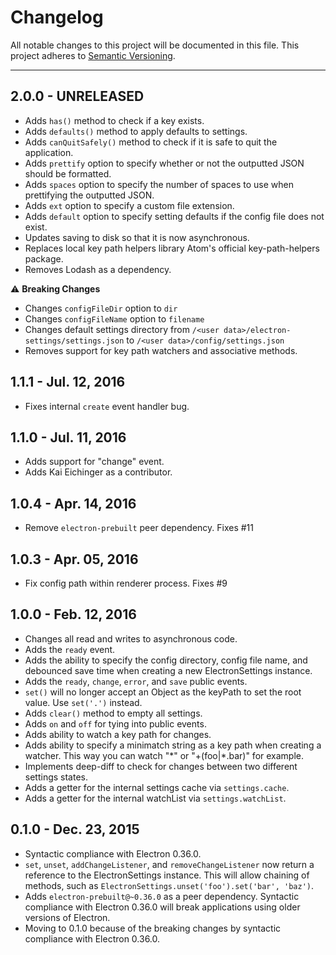 Changelog
=========
All notable changes to this project will be documented in this file.
This project adheres to [Semantic Versioning](http://semver.org/).

***

2.0.0 - UNRELEASED
------------------
* Adds `has()` method to check if a key exists.
* Adds `defaults()` method to apply defaults to settings.
* Adds `canQuitSafely()` method to check if it is safe to quit the application.
* Adds `prettify` option to specify whether or not the outputted JSON should be formatted.
* Adds `spaces` option to specify the number of spaces to use when prettifying the outputted JSON.
* Adds `ext` option to specify a custom file extension.
* Adds `default` option to specify setting defaults if the config file does not exist.
* Updates saving to disk so that it is now asynchronous.
* Replaces local key path helpers library Atom's official key-path-helpers package.
* Removes Lodash as a dependency.

⚠️ **Breaking Changes**
* Changes `configFileDir` option to `dir`
* Changes `configFileName` option to `filename`
* Changes default settings directory from `/<user data>/electron-settings/settings.json` to `/<user data>/config/settings.json`
* Removes support for key path watchers and associative
 methods.

1.1.1 - Jul. 12, 2016
---------------------
* Fixes internal `create` event handler bug.

1.1.0 - Jul. 11, 2016
---------------------
* Adds support for "change" event.
* Adds Kai Eichinger as a contributor.

1.0.4 - Apr. 14, 2016
---------------------
* Remove `electron-prebuilt` peer dependency. Fixes #11

1.0.3 - Apr. 05, 2016
---------------------
* Fix config path within renderer process. Fixes #9

1.0.0 - Feb. 12, 2016
---------------------
* Changes all read and writes to asynchronous code.
* Adds the `ready` event.
* Adds the ability to specify the config directory, config file name, and debounced save time when creating a new ElectronSettings instance.
* Adds the `ready`, `change`, `error`, and `save` public events.
* `set()` will no longer accept an Object as the keyPath to set the root value. Use `set('.')` instead.
* Adds `clear()` method to empty all settings.
* Adds `on` and `off` for tying into public events.
* Adds ability to watch a key path for changes.
* Adds ability to specify a minimatch string as a key path when creating a watcher. This way you can watch "\*" or "+(foo|\*.bar)" for example.
* Implements deep-diff to check for changes between two different settings states.
* Adds a getter for the internal settings cache via `settings.cache`.
* Adds a getter for the internal watchList via `settings.watchList`.

0.1.0 - Dec. 23, 2015
---------------------
* Syntactic compliance with Electron 0.36.0.
* `set`, `unset`, `addChangeListener`, and `removeChangeListener` now return a reference to the ElectronSettings instance. This will allow chaining of methods, such as `ElectronSettings.unset('foo').set('bar', 'baz')`.
* Adds `electron-prebuilt@~0.36.0` as a peer dependency. Syntactic compliance with Electron 0.36.0 will break applications using older versions of Electron.
* Moving to 0.1.0 because of the breaking changes by syntactic compliance with Electron 0.36.0.
